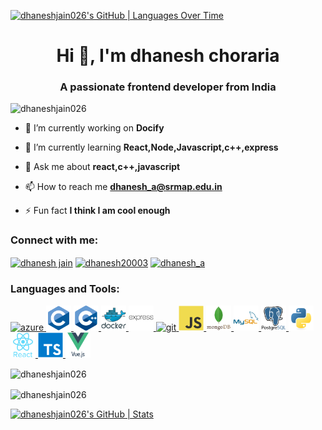 [![dhaneshjain026's GitHub | Languages Over Time](https://stats.quira.sh/dhaneshjain026/languages-over-time?theme=dark)](https://quira.sh?utm_source=widgets&utm_campaign=dhaneshjain026)
 
 <h1 align="center">Hi 👋, I'm dhanesh choraria</h1>
<h3 align="center">A passionate frontend developer from India</h3>

<p align="left"> <img src="https://komarev.com/ghpvc/?username=dhaneshjain026&label=Profile%20views&color=0e75b6&style=flat" alt="dhaneshjain026" /> </p>

- 🔭 I’m currently working on **Docify**

- 🌱 I’m currently learning **React,Node,Javascript,c++,express**

- 💬 Ask me about **react,c++,javascript**

- 📫 How to reach me **dhanesh_a@srmap.edu.in**

- ⚡ Fun fact **I think I am cool enough**

<h3 align="left">Connect with me:</h3>
<p align="left">
<a href="https://linkedin.com/in/dhanesh jain" target="blank"><img align="center" src="https://raw.githubusercontent.com/rahuldkjain/github-profile-readme-generator/master/src/images/icons/Social/linked-in-alt.svg" alt="dhanesh jain" height="30" width="40" /></a>
<a href="https://www.codechef.com/users/dhanesh20003" target="blank"><img align="center" src="https://cdn.jsdelivr.net/npm/simple-icons@3.1.0/icons/codechef.svg" alt="dhanesh20003" height="30" width="40" /></a>
<a href="https://www.leetcode.com/dhanesh_a" target="blank"><img align="center" src="https://raw.githubusercontent.com/rahuldkjain/github-profile-readme-generator/master/src/images/icons/Social/leet-code.svg" alt="dhanesh_a" height="30" width="40" /></a>
</p>

<h3 align="left">Languages and Tools:</h3>
<p align="left"> <a href="https://azure.microsoft.com/en-in/" target="_blank" rel="noreferrer"> <img src="https://www.vectorlogo.zone/logos/microsoft_azure/microsoft_azure-icon.svg" alt="azure" width="40" height="40"/> </a> <a href="https://www.cprogramming.com/" target="_blank" rel="noreferrer"> <img src="https://raw.githubusercontent.com/devicons/devicon/master/icons/c/c-original.svg" alt="c" width="40" height="40"/> </a> <a href="https://www.w3schools.com/cpp/" target="_blank" rel="noreferrer"> <img src="https://raw.githubusercontent.com/devicons/devicon/master/icons/cplusplus/cplusplus-original.svg" alt="cplusplus" width="40" height="40"/> </a> <a href="https://www.docker.com/" target="_blank" rel="noreferrer"> <img src="https://raw.githubusercontent.com/devicons/devicon/master/icons/docker/docker-original-wordmark.svg" alt="docker" width="40" height="40"/> </a> <a href="https://expressjs.com" target="_blank" rel="noreferrer"> <img src="https://raw.githubusercontent.com/devicons/devicon/master/icons/express/express-original-wordmark.svg" alt="express" width="40" height="40"/> </a> <a href="https://git-scm.com/" target="_blank" rel="noreferrer"> <img src="https://www.vectorlogo.zone/logos/git-scm/git-scm-icon.svg" alt="git" width="40" height="40"/> </a> <a href="https://developer.mozilla.org/en-US/docs/Web/JavaScript" target="_blank" rel="noreferrer"> <img src="https://raw.githubusercontent.com/devicons/devicon/master/icons/javascript/javascript-original.svg" alt="javascript" width="40" height="40"/> </a> <a href="https://www.mongodb.com/" target="_blank" rel="noreferrer"> <img src="https://raw.githubusercontent.com/devicons/devicon/master/icons/mongodb/mongodb-original-wordmark.svg" alt="mongodb" width="40" height="40"/> </a> <a href="https://www.mysql.com/" target="_blank" rel="noreferrer"> <img src="https://raw.githubusercontent.com/devicons/devicon/master/icons/mysql/mysql-original-wordmark.svg" alt="mysql" width="40" height="40"/> </a> <a href="https://www.postgresql.org" target="_blank" rel="noreferrer"> <img src="https://raw.githubusercontent.com/devicons/devicon/master/icons/postgresql/postgresql-original-wordmark.svg" alt="postgresql" width="40" height="40"/> </a> <a href="https://www.python.org" target="_blank" rel="noreferrer"> <img src="https://raw.githubusercontent.com/devicons/devicon/master/icons/python/python-original.svg" alt="python" width="40" height="40"/> </a> <a href="https://reactjs.org/" target="_blank" rel="noreferrer"> <img src="https://raw.githubusercontent.com/devicons/devicon/master/icons/react/react-original-wordmark.svg" alt="react" width="40" height="40"/> </a> <a href="https://www.typescriptlang.org/" target="_blank" rel="noreferrer"> <img src="https://raw.githubusercontent.com/devicons/devicon/master/icons/typescript/typescript-original.svg" alt="typescript" width="40" height="40"/> </a> <a href="https://vuejs.org/" target="_blank" rel="noreferrer"> <img src="https://raw.githubusercontent.com/devicons/devicon/master/icons/vuejs/vuejs-original-wordmark.svg" alt="vuejs" width="40" height="40"/> </a> </p>

<p><img align="center" src="https://github-readme-stats.vercel.app/api/top-langs?username=dhaneshjain026&show_icons=true&locale=en&layout=compact" alt="dhaneshjain026" /></p>

<p><img align="center" src="https://github-readme-streak-stats.herokuapp.com/?user=dhaneshjain026&" alt="dhaneshjain026" /></p>

[![dhaneshjain026's GitHub | Stats](https://stats.quira.sh/dhaneshjain026/github?theme=dark)](https://quira.sh?utm_source=widgets&utm_campaign=dhaneshjain026)
 

